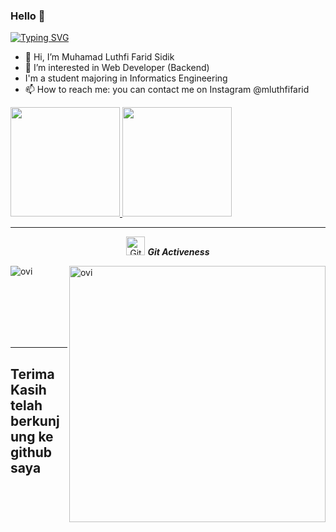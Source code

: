### Hello 👋

[![Typing SVG](https://readme-typing-svg.herokuapp.com?font=Architects+Daughter&color=4693db&size=30&lines=Hey!+It's+Luthfi!;I'm+a+Web+Developer...;Interested+in+Backend;And+I'm+a+proud+to+be+Indonesian)](https://git.io/typing-svg)

- 👋 Hi, I’m Muhamad Luthfi Farid Sidik
- 👀 I’m interested in Web Developer (Backend)
- I'm a student majoring in Informatics Engineering
- 📫 How to reach me: you can contact me on Instagram @mluthfifarid

<p align="left">
<a href="https://github.com/mluthfifarid">
  <img height="175em" src="https://github-readme-stats-eight-theta.vercel.app/api?username=mluthfifarid&show_icons=true&theme=algolia&include_all_commits=true&count_private=true"/>
  <img height="175em" src="https://github-readme-stats-eight-theta.vercel.app/api/top-langs/?username=mluthfifarid&layout=compact&langs_count=8&theme=algolia"/>
</a>
</p>

<hr>
<p align="center">
 <img src="https://media.giphy.com/media/W5eoZHPpUx9sapR0eu/giphy.gif" width="30px" alt="Git"/>&nbsp;<i><b>Git Activeness</b></i></p>
 
<p><img align="left" src="https://github-readme-stats.vercel.app/api/top-langs?username=mluthfifarid5&show_icons=true&locale=en&layout=compact&theme=gruvbox" alt="ovi" /></p>
<p>&nbsp;<img align="right" src="https://github-readme-stats.vercel.app/api?username=mluthfifarid&show_icons=true&locale=en&theme=gruvbox" alt="ovi" width="410" /></p>
<br><br><br><br><br>

<hr>

## Terima Kasih telah berkunjung ke github saya
